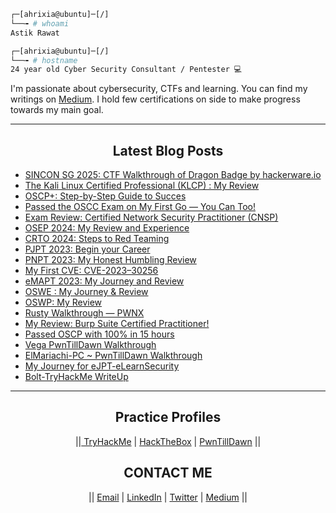 ```bash
┌─[ahrixia@ubuntu]─[/]
└──╼ # whoami
Astik Rawat

┌─[ahrixia@ubuntu]─[/]
└──╼ # hostname
24 year old Cyber Security Consultant / Pentester 💻
```

I'm passionate about cybersecurity, CTFs and learning. You can find my writings on [Medium](https://astikrawat.medium.com/). 
I hold few certifications on side to make progress towards my main goal.

  ---

<h2 align='center'> Latest Blog Posts </h2>

<!-- BLOG-POST-LIST:START -->
- [SINCON SG 2025: CTF Walkthrough of Dragon Badge by hackerware.io](https://astikrawat.medium.com/sincon-sg-2025-ctf-walkthrough-of-dragon-badge-by-hackerware-io-1efb31322f10)
- [The Kali Linux Certified Professional (KLCP) : My Review](https://astikrawat.medium.com/the-kali-linux-certified-professional-klcp-my-review-a72fb918c0f7)
- [OSCP+: Step-by-Step Guide to Succes](https://astikrawat.medium.com/oscp-step-by-step-guide-to-success-9ff3d189dbb2)
- [Passed the OSCC Exam on My First Go — You Can Too!](https://astikrawat.medium.com/passed-the-oscc-exam-on-my-first-go-you-can-too-b2898047d8b6)
- [Exam Review: Certified Network Security Practitioner (CNSP)](https://astikrawat.medium.com/exam-review-certified-network-security-practitioner-cnsp-dbb6740a836f)
- [OSEP 2024: My Review and Experience](https://astikrawat.medium.com/osep-2024-my-review-and-experience-059b753645f4)
- [CRTO 2024: Steps to Red Teaming](https://astikrawat.medium.com/crto-2024-steps-to-red-teaming-4f195945d694)
- [PJPT 2023: Begin your Career](https://astikrawat.medium.com/pjpt-2023-begin-your-career-b0b3a6f323af)
- [PNPT 2023: My Honest Humbling Review](https://astikrawat.medium.com/pnpt-2023-my-honest-humbling-review-24786b34cc77)
- [My First CVE: CVE-2023–30256](https://astikrawat.medium.com/my-first-cve-cve-2023-30256-63bc0de6c9f3)
- [eMAPT 2023: My Journey and Review](https://astikrawat.medium.com/emapt-2023-my-journey-and-review-f4b501d09f61)
- [OSWE : My Journey & Review](https://astikrawat.medium.com/oswe-2022-my-journey-review-df9e34e89629)
- [OSWP: My Review](https://astikrawat.medium.com/oswp-my-review-1154beafe8d2)
- [Rusty Walkthrough — PWNX](https://astikrawat.medium.com/rusty-walkthrough-pwnx-6b6b049a1528)
- [My Review: Burp Suite Certified Practitioner!](https://astikrawat.medium.com/my-review-burp-suite-certified-practitioner-8269bb8e382f)
- [Passed OSCP with 100% in 15 hours](https://astikrawat.medium.com/passed-oscp-with-100-in-15-hours-91d19ef766aa)
- [Vega PwnTillDawn Walkthrough](https://astikrawat.medium.com/vega-pwntilldawn-walkthrough-e1fd01cbc473)
- [ElMariachi-PC ~ PwnTillDawn Walkthrough](https://astikrawat.medium.com/elmariachi-pc-pwntilldawn-walkthrough-7c8468bd836a)
- [My Journey for eJPT-eLearnSecurity](https://astikrawat.medium.com/my-journey-for-ejpt-elearnsecurity-79ef105959f0)
- [Bolt-TryHackMe WriteUp](https://astikrawat.medium.com/bolt-tryhackme-writeup-9497c28ec213)
<!-- BLOG-POST-LIST:END -->

<!--Blog Post Workflow repo : https://github.com/gautamkrishnar/blog-post-workflow -->
<!-- Thanks to Gautam for blog workflow -->
  ------

<h2 align='center'> Practice Profiles </h2>

<p align='center'>
||<a href = "https://www.tryhackme.com/p/ahrixia"> TryHackMe</a> |
<a href = "https://www.hackthebox.eu/home/users/profile/213035"> HackTheBox</a> |
<a href = "https://www.online.pwntilldawn.com/Achievements/2048"> PwnTillDawn</a> ||

<h2 align='center'> CONTACT ME </h2>

<p align='center'>
|| <a href = "mailto: astikrawat@outlook.com"> Email</a> |
  <a href="https://www.linkedin.com/in/astikrawat/"> LinkedIn</a> |
  <a href="https://twitter.com/ahrixia"> Twitter</a> |
  <a href="https://astikrawat.medium.com"> Medium</a> ||
</p>
